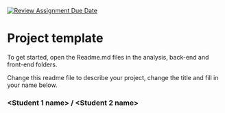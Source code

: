 [![Review Assignment Due Date](https://classroom.github.com/assets/deadline-readme-button-22041afd0340ce965d47ae6ef1cefeee28c7c493a6346c4f15d667ab976d596c.svg)](https://classroom.github.com/a/twPj_hbU)
# Project template

To get started, open the Readme.md files in the analysis, back-end and front-end folders.

Change this readme file to describe your project, change the title and fill in your name below.



### \<Student 1 name\> / \<Student 2 name\>
